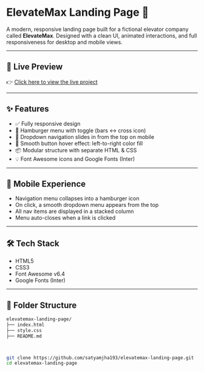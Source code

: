 # ElevateMax Landing Page 🚀

A modern, responsive landing page built for a fictional elevator company called **ElevateMax**. Designed with a clean UI, animated interactions, and full responsiveness for desktop and mobile views.

---

## 🔗 Live Preview

👉 [Click here to view the live project](https://satyamjha193.github.io/elevateMax/)

---

## ✨ Features

- ✅ Fully responsive design  
- 🍔 Hamburger menu with toggle (bars ↔ cross icon)  
- 🎯 Dropdown navigation slides in from the top on mobile  
- 🎨 Smooth button hover effect: left-to-right color fill  
- 📦 Modular structure with separate HTML & CSS  
- 💡 Font Awesome icons and Google Fonts (Inter)  

---

## 📱 Mobile Experience

- Navigation menu collapses into a hamburger icon  
- On click, a smooth dropdown menu appears from the top  
- All nav items are displayed in a stacked column  
- Menu auto-closes when a link is clicked  

---

## 🛠️ Tech Stack

- HTML5  
- CSS3  
- Font Awesome v6.4  
- Google Fonts (Inter)  

---

## 📂 Folder Structure

```bash
elevatemax-landing-page/
├── index.html
├── style.css
├── README.md



git clone https://github.com/satyamjha193/elevatemax-landing-page.git
cd elevatemax-landing-page

